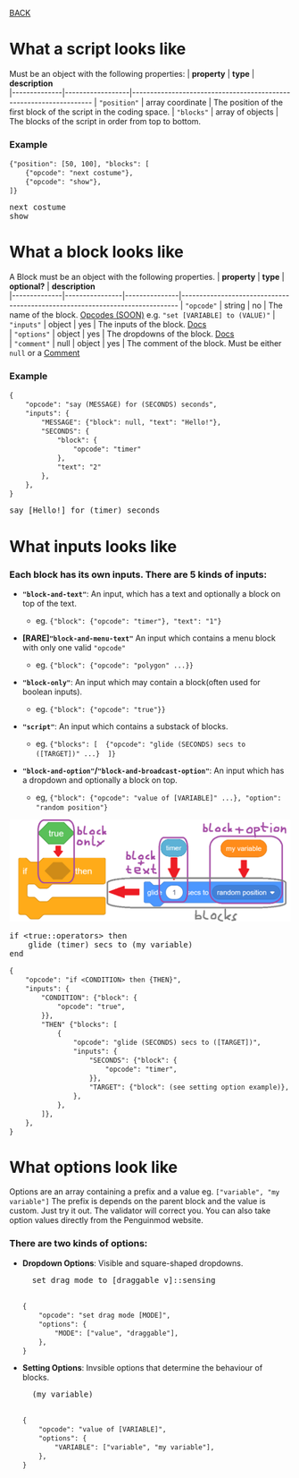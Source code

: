 [BACK](sprites.md)

# What a script looks like
Must be an object with the following properties:
| **property** | **type**         | **description**                                                   
|--------------|------------------|-------------------------------------------------------------------
| `"position"` | array coordinate | The position of the first block of the script in the coding space.
| `"blocks"`   | array of objects | The blocks of the script in order from top to bottom.             

### Example
```
{"position": [50, 100], "blocks": [
    {"opcode": "next costume"},
    {"opcode": "show"},
]}
```
<pre class="blocks">
next costume
show
</pre>

# What a block looks like
A Block must be an object with the following properties. 
| **property** | **type**       | **optional?** | **description**                                                             
|--------------|----------------|---------------|-----------------------------------------------------------------------------
| `"opcode"`   | string         | no            | The name of the block. [Opcodes (SOON)]() e.g. `"set [VARIABLE] to (VALUE)"`
| `"inputs"`   | object         | yes           | The inputs of the block. [Docs](#what-inputs-looks-like)                    
| `"options"`  | object         | yes           | The dropdowns of the block. [Docs](#what-options-looks-like)                
| `"comment"`  | null \| object | yes           | The comment of the block. Must be either `null` or a [Comment](comments.md) 


### Example
```
{
    "opcode": "say (MESSAGE) for (SECONDS) seconds",
    "inputs": {
        "MESSAGE": {"block": null, "text": "Hello!"},
        "SECONDS": {
            "block": {
                "opcode": "timer"
            },
            "text": "2"
        },
    },
}
```
<pre class="blocks">
say [Hello!] for (timer) seconds
</pre>

# What inputs looks like
### Each block has its own inputs. There are 5 kinds of inputs:
* **`"block-and-text"`**: An input, which has a text and optionally a block on top of the text. 
    - eg. `{"block": {"opcode": "timer"}, "text": "1"}`

* **[RARE]`"block-and-menu-text"`** An input which contains a menu block with only one valid `"opcode"`  
    - eg. `{"block": {"opcode": "polygon" ...}}`

* **`"block-only"`**: An input which may contain a block(often used for boolean inputs). 
    - eg. `{"block": {"opcode": "true"}}`

* **`"script"`**: An input which contains a substack of blocks.  
    - eg. `{"blocks": [  {"opcode": "glide (SECONDS) secs to ([TARGET])" ...}  ]}`

* **`"block-and-option"`/`"block-and-broadcast-option"`**: An input which has a dropdown and optionally a block on top.
    - eg, `{"block": {"opcode": "value of [VARIABLE]" ...}, "option": "random position"}`

![](images/inputs_example_seperated.png)

<pre class="blocks">
if &lt;true::operators&gt; then
    glide (timer) secs to (my variable)
end
</pre>
```
{
    "opcode": "if <CONDITION> then {THEN}",
    "inputs": {
        "CONDITION": {"block": {
            "opcode": "true",
        }},
        "THEN" {"blocks": [
            {
                "opcode": "glide (SECONDS) secs to ([TARGET])",
                "inputs": {
                    "SECONDS": {"block": {
                        "opcode": "timer",
                    }},
                    "TARGET": {"block": (see setting option example)},
                },
            },
        ]},
    },
}
```
# What options look like
Options are an array containing a prefix and a value eg. `["variable", "my variable"]`
The prefix is depends on the parent block and the value is custom. Just try it out. The validator will correct you. You can also take option values directly from the Penguinmod website.
### There are two kinds of options:
* **Dropdown Options**: Visible and square-shaped dropdowns.
    <pre class="blocks">
    set drag mode to [draggable v]::sensing
    </pre>
    ```
    {
        "opcode": "set drag mode [MODE]",
        "options": {
            "MODE": ["value", "draggable"],
        },
    }
    ```
* **Setting Options**: Invsible options that determine the behaviour of blocks.
    <pre class="blocks">
    (my variable)
    </pre>
    ```
    {
        "opcode": "value of [VARIABLE]",
        "options": {
            "VARIABLE": ["variable", "my variable"],        
        },
    }
    ```

<script src="./scratchblocks.js"></script>
<script>
scratchblocks.renderMatching('pre.blocks', {
    style:     'scratch3',
    languages: ["en"],
    scale: 1,
});
</script>

